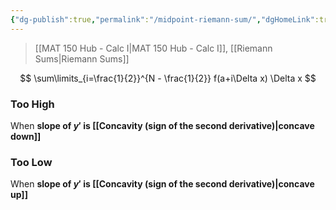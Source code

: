 ```yaml
---
{"dg-publish":true,"permalink":"/midpoint-riemann-sum/","dgHomeLink":true,"dgPassFrontmatter":false,"dgShowLocalGraph":true}
---
```


> [[MAT 150 Hub - Calc I|MAT 150 Hub - Calc I]], [[Riemann Sums|Riemann Sums]]

<style>
.container {font-family: sans-serif; text-align: center;}
.button-wrapper button {z-index: 1;height: 40px; width: 100px; margin: 10px;padding: 5px;}
.excalidraw .App-menu_top .buttonList { display: flex;}
.excalidraw-wrapper { height: 800px; margin: 50px; position: relative;}
:root[dir="ltr"] .excalidraw .layer-ui__wrapper .zen-mode-transition.App-menu_bottom--transition-left {transform: none;}
</style><script src="https://unpkg.com/react@17/umd/react.production.min.js"></script><script src="https://unpkg.com/react-dom@17/umd/react-dom.production.min.js"></script><script type="text/javascript" src="https://unpkg.com/@excalidraw/excalidraw@0.12.0/dist/excalidraw.production.min.js"></script><div id="Reimann_Sums_2022-10-17_1100.01.excalidraw.md1"></div><script>(function(){const InitialData={"type":"excalidraw","version":2,"source":"https://excalidraw.com","elements":[{"type":"rectangle","version":430,"versionNonce":731403357,"isDeleted":false,"id":"aOSEONe2F2ZnLd7KUQpH5","fillStyle":"hachure","strokeWidth":1,"strokeStyle":"solid","roughness":0,"opacity":100,"angle":0,"x":-53.73561068108998,"y":90.80509721690575,"strokeColor":"#c92a2a","backgroundColor":"#fa5252","width":66.95272459336533,"height":61.95757046581301,"seed":1588506195,"groupIds":[],"strokeSharpness":"sharp","boundElements":[],"updated":1666029692326,"link":null,"locked":false},{"type":"line","version":734,"versionNonce":833077437,"isDeleted":false,"id":"KkSo-_2JZPYzkXCgcWYGe","fillStyle":"hachure","strokeWidth":1,"strokeStyle":"solid","roughness":0,"opacity":100,"angle":0,"x":-70.12145399816853,"y":114.01765361193168,"strokeColor":"#000000","backgroundColor":"#fa5252","width":244.24290799633707,"height":76.867860967502,"seed":940272627,"groupIds":[],"strokeSharpness":"round","boundElements":[],"updated":1666029692326,"link":null,"locked":false,"startBinding":null,"endBinding":null,"lastCommittedPoint":null,"startArrowhead":null,"endArrowhead":null,"points":[[0,0],[72.48271518725107,-32.28621715641822],[244.24290799633707,-76.867860967502]]},{"type":"rectangle","version":577,"versionNonce":801808669,"isDeleted":false,"id":"CnaRN6PPjWyFGtfBKXDUr","fillStyle":"hachure","strokeWidth":1,"strokeStyle":"solid","roughness":0,"opacity":100,"angle":0,"x":16.443779233122854,"y":69.59872312333783,"strokeColor":"#c92a2a","backgroundColor":"#fa5252","width":66.95272459336533,"height":82.93696534025297,"seed":1849652627,"groupIds":[],"strokeSharpness":"sharp","boundElements":[],"updated":1666029692326,"link":null,"locked":false},{"type":"rectangle","version":701,"versionNonce":997356925,"isDeleted":false,"id":"XO8VPlPxjcxFYj4onMg4q","fillStyle":"hachure","strokeWidth":1,"strokeStyle":"solid","roughness":0,"opacity":100,"angle":0,"x":85.967469301672,"y":50.35730738564274,"strokeColor":"#c92a2a","backgroundColor":"#fa5252","width":66.95272459336533,"height":101.74982919218172,"seed":8473395,"groupIds":[],"strokeSharpness":"sharp","boundElements":[],"updated":1666029692326,"link":null,"locked":false}],"appState":{"theme":"light","viewBackgroundColor":"#ffffff","currentItemStrokeColor":"#000000","currentItemBackgroundColor":"transparent","currentItemFillStyle":"hachure","currentItemStrokeWidth":1,"currentItemStrokeStyle":"solid","currentItemRoughness":0,"currentItemOpacity":100,"currentItemFontFamily":1,"currentItemFontSize":20,"currentItemTextAlign":"left","currentItemStrokeSharpness":"sharp","currentItemStartArrowhead":null,"currentItemEndArrowhead":"arrow","currentItemLinearStrokeSharpness":"round","gridSize":null,"colorPalette":{}},"files":{}};InitialData.scrollToContent=true;App=()=>{const e=React.useRef(null),t=React.useRef(null),[n,i]=React.useState({width:void 0,height:void 0});return React.useEffect(()=>{i({width:t.current.getBoundingClientRect().width,height:t.current.getBoundingClientRect().height});const e=()=>{i({width:t.current.getBoundingClientRect().width,height:t.current.getBoundingClientRect().height})};return window.addEventListener("resize",e),()=>window.removeEventListener("resize",e)},[t]),React.createElement(React.Fragment,null,React.createElement("div",{className:"excalidraw-wrapper",ref:t},React.createElement(ExcalidrawLib.Excalidraw,{ref:e,width:n.width,height:n.height,initialData:InitialData,viewModeEnabled:!0,zenModeEnabled:!0,gridModeEnabled:!1})))},excalidrawWrapper=document.getElementById("Reimann_Sums_2022-10-17_1100.01.excalidraw.md1");ReactDOM.render(React.createElement(App),excalidrawWrapper);})();</script>
$$
\sum\limits_{i=\frac{1}{2}}^{N - \frac{1}{2}} f(a+i\Delta x) \Delta x
$$

### Too High
When **slope of $y'$ is [[Concavity (sign of the second derivative)|concave down]]**

### Too Low
When **slope of $y'$ is [[Concavity (sign of the second derivative)|concave up]]**